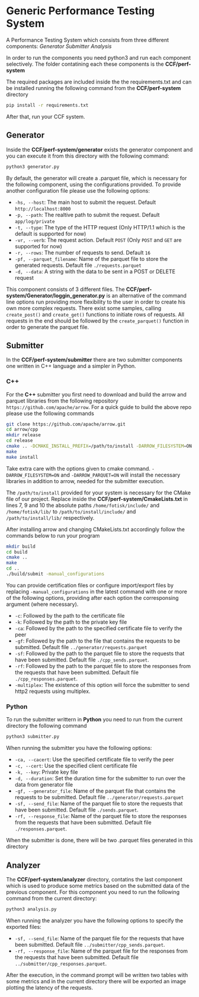 # Generic Performance Testing System

A Performance Testing System which consists from three different components:
_Generator_
_Submitter_
_Analysis_

In order to run the components you need python3 and run each component selectively. The folder contatining each these components is the **CCF/perf-system**

The required packages are included inside the the requirements.txt and can be installed running the following command from the **CCF/perf-system** directory

```sh
pip install -r requirements.txt
```

After that, run your CCF system.

## Generator

Inside the **CCF/perf-system/generator** exists the generator component and you can execute it from this directory with the following command:

```sh
python3 generator.py
```

By default, the generator will create a .parquet file, which is necessary for the following component, using the configurations provided. To provide another configuration file please use the following options:

- `-hs, --host`: The main host to submit the request. Default `http://localhost:8000`
- `-p, --path`: The realtive path to submit the request. Default `app/log/private`
- `-t, --type`: The type of the HTTP request (Only HTTP/1.1 which is the default is supported for now)
- `-vr, --verb`: The request action. Default `POST` (Only `POST` and `GET` are supported for now)
- `-r, --rows`: The number of requests to send. Default `16`
- `-pf, --parquet_filename`: Name of the parquet file to store the generated requests. Default file `./requests.parquet`
- `-d, --data`: A string with the data to be sent in a POST or DELETE request

This component consists of 3 different files. The **CCF/perf-system/Generator/loggin_generator.py** is an alternative of the command line options run providing more flexibility to the user in order to create his own more complex requests. There exist some samples, calling `create_post()` and `create_get()` functions to initiate rows of requests. All requests in the end should be followed by the `create_parquet()` function in order to generate the parquet file.

## Submitter

In the **CCF/perf-system/submitter** there are two submitter components one written in C++ language and a simpler in Python.

### C++

For the **C++** submitter you first need to download and build the arrow and parquet libraries from the following repository `https://github.com/apache/arrow`.
For a quick guide to build the above repo please use the following commands   
```sh
git clone https://github.com/apache/arrow.git
cd arrow/cpp
mkdir release
cd release
cmake .. -DCMAKE_INSTALL_PREFIX=/path/to/install -DARROW_FILESYSTEM=ON -DARROW_PARQUET=ON
make
make install
```
Take extra care with the options given to cmake command. `-DARROW_FILESYSTEM=ON` and `-DARROW_PARQUET=ON` will install the necessary libraries in addition to arrow, needed for the submitter execution. 

The `/path/to/install` provided for your system is necessary for the CMake file of our project. Replace inside the **CCF/perf-system/CmakeLists.txt** in lines 7, 9 and 10 the absolute paths `/home/fotisk/include/` and `/home/fotisk/lib/` to `/path/to/install/include/` and `/path/to/install/lib/` respectively.

After installing arrow and changing CMakeLists.txt accordingly follow the commands below to run your program
```sh
mkdir build
cd build
cmake ..
make
cd ..
./build/submit -manual_configurations
```
You can provide certification files or configure import/export files by replacing `-manual_configurations` in the latest command with one or more of the following options, providing after each option the corresponsing argument (where necessary).

- `-c`: Followed by the path to the certificate file 
- `-k`: Followed by the path to the private key file
- `-ca`: Followed by the path to the specified certificate file to verify the peer
- `-gf`: Followed by the path to the file that contains the requests to be submitted. Default file `../generator/requests.parquet`
- `-sf`: Followed by the path to the parquet file to store the requests that have been submitted. Default file `./cpp_sends.parquet`.
- `-rf`: Followed by the path to the parquet file to store the responses from the requests that have been submitted. Default file `./cpp_responses.parquet`.
- `-multiplex`: The existence of this option will force the submitter to send http2 requests using multiplex.


### Python 

To run the submitter writtern in **Python** you need to run from the current directory the following command

```sh
python3 submitter.py
```

When running the submitter you have the following options:

- `-ca, --cacert`: Use the specified certificate file to verify the peer
- `-c, --cert`: Use the specified client certificate file
- `-k, --key`: Private key file
- `-d, --duration`: Set the duration time for the submitter to run over the data from generator file
- `-gf, --generator_file`: Name of the parquet file that contains the requests to be submitted. Default file `../generator/requests.parquet`
- `-sf, --send_file`: Name of the parquet file to store the requests that have been submitted. Default file `./sends.parquet`.
- `-rf, --response_file`: Name of the parquet file to store the responses from the requests that have been submitted. Default file `./responses.parquet`.

When the submitter is done, there will be two .parquet files generated in this directory

## Analyzer

The **CCF/perf-system/analyzer** directory, contatins the last component which is used to produce some metrics based on the submitted data of the previous component. For this component you need to run the following command from the current directory:

```sh
python3 analysis.py
```

When running the analyzer you have the following options to specify the exported files:

- `-sf, --send_file`: Name of the parquet file for the requests that have been submitted. Default file `../submitter/cpp_sends.parquet`.
- `-rf, --response_file`: Name of the parquet file for the responses from the requests that have been submitted. Default file `../submitter/cpp_responses.parquet`.

After the execution, in the command prompt will be written two tables with some metrics and in the current directory there will be exported an image plotting the latency of the requests.